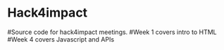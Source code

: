 # Hack4impact
#Source code for hack4impact meetings. 
#Week 1 covers intro to HTML
#Week 4 covers Javascript and APIs
